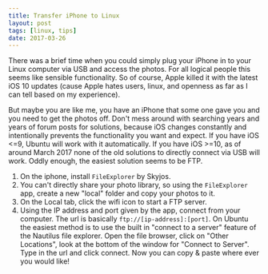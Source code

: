 ```yaml
---
title: Transfer iPhone to Linux
layout: post
tags: [linux, tips]
date: 2017-03-26
---
```


There was a brief time when you could simply plug your iPhone in to your Linux computer via USB and access the photos. For all logical people this seems like sensible functionality. So of course, Apple killed it with the latest iOS 10 updates (cause Apple hates users, linux, and openness as far as I can tell based on my experience). 

But maybe you are like me, you have an iPhone that some one gave you and you need to get the photos off. Don't mess around with searching years and years of forum posts for solutions, because iOS changes constantly and intentionally prevents the functionality you want and expect. If you have iOS <=9, Ubuntu will work with it automatically. If you have iOS >=10, as of around March 2017 none of the old solutions to directly connect via USB will work. Oddly enough, the easiest solution seems to be FTP.

1. On the iphone, install `FileExplorer` by Skyjos. 
2. You can't directly share your photo library, so using the `FileExplorer` app, create a new "local" folder and copy your photos to it.
3. On the Local tab, click the wifi icon to start a FTP server.
4. Using the IP address and port given by the app, connect from your computer. The url is basically `ftp://[ip-address]:[port]`. On Ubuntu the easiest method is to use the built in "connect to a server" feature of the Nautilus file explorer. Open the file browser, click on "Other Locations", look at the bottom of the window for "Connect to Server". Type in the url and click connect. Now you can copy & paste where ever you would like!
